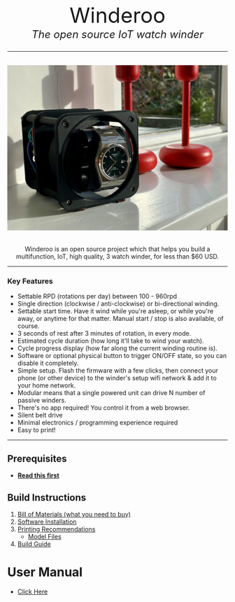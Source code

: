 <div align="center">  
  <span style="font-size: xxx-large">Winderoo</span>
  <p style="font-size: x-large; margin-top: 0; padding-top: 0"><i>The open source IoT watch winder</i></p>
</div>
  

<hr>
<div align="center">
  <br>
  <img src="./docs/images/splash-image.jpg" alt="Winderoo - The Open Source Watch Winder" width="600">
  <br>
  <br>
  <p>
    Winderoo is an open source project which that helps you build a multifunction, IoT, high quality, 3 watch winder, for less than $60 USD.
  </p>
</div>
<hr>

### Key Features
* Settable RPD (rotations per day) between 100 - 960rpd
* Single direction (clockwise / anti-clockwise) or bi-directional winding.
* Settable start time. Have it wind while you're asleep, or while you're away, or anytime for that matter. Manual start / stop is also available, of course.
* 3 seconds of rest after 3 minutes of rotation, in every mode.
* Estimated cycle duration (how long it'll take to wind your watch).
* Cycle progress display (how far along the current winding routine is).
* Software or optional physical button to trigger ON/OFF state, so you can disable it completely.
* Simple setup. Flash the firmware with a few clicks, then connect your phone (or other device) to the winder's setup wifi network & add it to your home network.
* Modular means that a single powered unit can drive N number of passive winders.
* There's no app required! You control it from a web browser. 
* Silent belt drive
* Minimal electronics / programming experience required
* Easy to print!

<hr>

## Prerequisites
- [**Read this first**](./docs/prereqs.md)

## Build Instructions
1. [Bill of Materials (what you need to buy)](./docs/bom-requirements.md)
1. [Software Installation](./docs/install-software.md)
1. [Printing Recommendations](./docs/printing-recommendations.md)
   - [Model Files](./model)
1. [Build Guide](./docs/build-guide.md)

# User Manual
* [Click Here](./docs/user-manual.md)